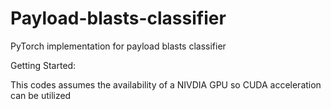 # Payload-blasts-classifier
PyTorch implementation for payload blasts classifier

Getting Started:

This codes assumes the availability of a NIVDIA GPU so CUDA acceleration can be utilized
